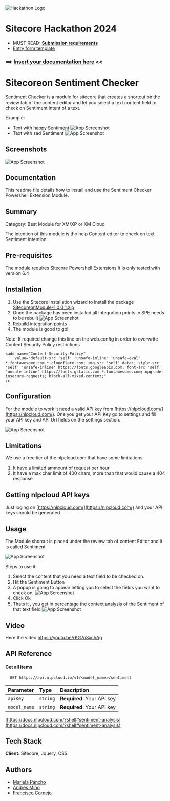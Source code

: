 ![Hackathon Logo](docs/images/hackathon.png?raw=true "Hackathon Logo")

# Sitecore Hackathon 2024

-   MUST READ: **[Submission requirements](SUBMISSION_REQUIREMENTS.md)**
-   [Entry form template](ENTRYFORM.md)

### ⟹ [Insert your documentation here](ENTRYFORM.md) <<

# Sitecoreon Sentiment Checker

Sentiment Checker is a module for sitecore that creates a shortcut on the review tab of the content editor and let you select a text content field to check on Sentiment intent of a text.

Example:

-   Text with happy Sentiment
    ![App Screenshot](https://github.com/Sitecore-Hackathon/2024-Sitecoreon/blob/main/assets/sitecore07.png)
-   Text with sad Sentiment
    ![App Screenshot](https://github.com/Sitecore-Hackathon/2024-Sitecoreon/blob/main/assets/sitecore08.png)

## Screenshots

![App Screenshot](https://github.com/Sitecore-Hackathon/2024-Sitecoreon/blob/main/assets/sitecore04.png)

## Documentation

This readme file details how to install and use the Sentiment Checker Powershell Extension Module.

## Summary

Category: Best Module for XM/XP or XM Cloud

The intention of this module is tho help Content editor to check on text Sentiment intention.

## Pre-requisites

The module requires Sitecore Powershell Extensions It is only tested with version 6.4

## Installation

1. Use the Sitecore Installation wizard to install the package [SitecoreonModule-1.0.0 1.zip](https://github.com/Sitecore-Hackathon/2024-Sitecoreon/tree/main/sc.package/SitecoreonModule-1.0.0.zip)
2. Once the package has been installed all integration points in SPE needs to be rebuilt
   ![App Screenshot](https://github.com/Sitecore-Hackathon/2024-Sitecoreon/blob/main/assets/sitecore06.png)
3. Rebuild integration points
4. The module is good to go!

Note: If required change this line on the web.config in order to overwrite Content Security Policy restrictions

```
<add name="Content-Security-Policy"
    value="default-src 'self' 'unsafe-inline' 'unsafe-eval' *.fontawesome.com *.cloudflare.com; img-src 'self' data:; style-src 'self' 'unsafe-inline' https://fonts.googleapis.com; font-src 'self' 'unsafe-inline' https://fonts.gstatic.com *.fontawesome.com; upgrade-insecure-requests; block-all-mixed-content;"
/>
```

## Configuration

For the module to work it need a valid API key from [https://nlpcloud.com/](https://nlpcloud.com/).
One you get your API Key go to settings and fill your API key and API Url fields on the settings section.

![App Screenshot](https://github.com/Sitecore-Hackathon/2024-Sitecoreon/blob/main/assets/sitecore05.png)

## Limitations

We use a free tier of the nlpcloud.com that have some limitations:

1. It have a limited ammount of request per hour
2. It have a max char limit of 400 chars, more than that would cause a 404 response

## Getting nlpcloud API keys

Just loging on [https://nlpcloud.com/](https://nlpcloud.com/) and your API keys should be generated

## Usage

The Module shorcut is placed under the review tab of content Editor and it is called Sentiment

![App Screenshot](https://github.com/Sitecore-Hackathon/2024-Sitecoreon/blob/main/assets/sitecore02.png)

Steps to use it:

1. Select the content that you need a text field to be checked on.
2. Hit the Sentiment Button
3. A popup is going to appear letting you to select the fields you want to check on.
   ![App Screenshot](https://github.com/Sitecore-Hackathon/2024-Sitecoreon/blob/main/assets/sitecore03.png)
4. Click Ok
5. Thats it , you get in percentage the context analysis of the Sentiment of that text field
   ![App Screenshot](https://github.com/Sitecore-Hackathon/2024-Sitecoreon/blob/main/assets/sitecore04.png)

## Video
Here the video https://youtu.be/rKG7n8xchAg

## API Reference

#### Get all items

```http
  GET https://api.nlpcloud.io/v1/<model_name>/sentiment
```

| Parameter    | Type     | Description                |
| :----------- | :------- | :------------------------- |
| `apiKey`     | `string` | **Required**. Your API key |
| `model_name` | `string` | **Required**. Your API key |

[https://docs.nlpcloud.com/?shell#sentiment-analysis](https://docs.nlpcloud.com/?shell#sentiment-analysis)

## Tech Stack

**Client:** Sitecore, Jquery, CSS

## Authors

-   [Mariela Pancho](https://github.com/mpancho)
-   [Andres Miño](https://github.com/asmino1701)
-   [Francisco Cornejo](https://github.com/franciscoDeskmultimedia)

